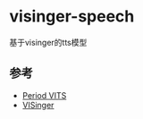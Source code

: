 # visinger-speech

基于visinger的tts模型


## 参考
+ [Period VITS](https://arxiv.org/pdf/2210.15964.pdf) 
+ [VISinger](https://github.com/So-Fann/VISinger) 
